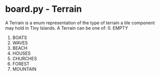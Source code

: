 # board.py - Terrain
A Terrain is a enum representation of the type of terrain a tile component may hold in Tiny Islands.
A Terrain can be one of:
0. EMPTY
1. BOATS
2. WAVES
3. BEACH
4. HOUSES
5. CHURCHES
6. FOREST
7. MOUNTAIN